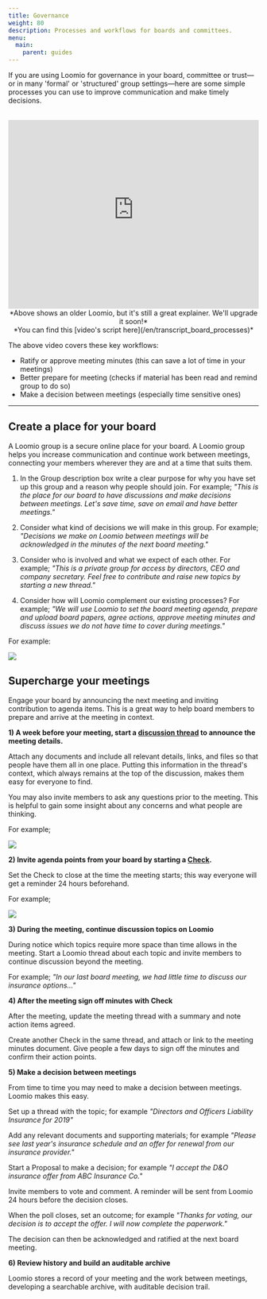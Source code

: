 ```yaml
---
title: Governance
weight: 80
description: Processes and workflows for boards and committees.
menu:
  main:
    parent: guides
---
```


If you are using Loomio for governance in your board, committee or trust—or in many 'formal' or 'structured' group settings—here are some simple processes you can use to improve communication and make timely decisions.

<br>

<iframe width="100%" height="380px" src="https://www.youtube-nocookie.com/embed/FITqrhLuh8I?rel=0" frameborder="0" allowfullscreen></iframe>
<center>*Above shows an older Loomio, but it's still a great explainer. We'll upgrade it soon!*<br />*You can find this [video's script here](/en/transcript_board_processes)*</center>

The above video covers these key workflows:

- Ratify or approve meeting minutes (this can save a lot of time in your meetings)
- Better prepare for meeting (checks if material has been read and remind group to do so)
- Make a decision between meetings (especially time sensitive ones)

---

## Create a place for your board

A Loomio group is a secure online place for your board. A Loomio group helps you increase communication and continue work between meetings, connecting your members wherever they are and at a time that suits them.


1) In the Group description box write a clear purpose for why you have set up this group and a reason why people should join.
For example; *"This is the place for our board to have discussions and make decisions between meetings. Let's save time, save on email and have better meetings."*

2) Consider what kind of decisions we will make in this group.
For example; _"Decisions we make on Loomio between meetings will be acknowledged in the minutes of the next board meeting."_

3) Consider who is involved and what we expect of each other.
For example; _"This is a private group for access by directors, CEO and company secretary. Feel free to contribute and raise new topics by starting a new thread."_

4) Consider how will Loomio complement our existing processes?
For example; _"We will use Loomio to set the board meeting agenda, prepare and upload board papers, agree actions, approve meeting minutes and discuss issues we do not have time to cover during meetings."_

For example:

![](../gov_guide1.png)

## Supercharge your meetings

Engage your board by announcing the next meeting and inviting contribution to agenda items.  This is a great way to help board members to prepare and arrive at the meeting in context.

**1) A week before your meeting, start a [discussion thread](/en/user_manual/discussion_threads/starting_threads/) to announce the meeting details.**

Attach any documents and include all relevant details, links, and files so that people have them all in one place. Putting this information in the thread's context, which always remains at the top of the discussion, makes them easy for everyone to find.

You may also invite members to ask any questions prior to the meeting.  This is helpful to gain some insight about any concerns and what people are thinking.

For example;

![](../gov_guide2.png)

**2) Invite agenda points from your board by starting a [Check](/en/user_manual/polls/proposal_types/#check).**

Set the Check to close at the time the meeting starts; this way everyone will get a reminder 24 hours beforehand.

For example;

![](../gov_guide3.png)

**3) During the meeting, continue discussion topics on Loomio**

During notice which topics require more space than time allows in the meeting.  Start a Loomio thread about each topic and invite members to continue discussion beyond the meeting.

For example; _"In our last board meeting, we had little time to discuss our insurance options…"_

**4) After the meeting sign off minutes with Check**

After the meeting, update the meeting thread with a summary and note action items agreed.

Create another Check in the same thread, and attach or link to the meeting minutes document. Give people a few days to sign off the minutes and confirm their action points.

**5) Make a decision between meetings**

From time to time you may need to make a decision between meetings.  Loomio makes this easy.

Set up a thread with the topic; for example _"Directors and Officers Liability Insurance for 2019"_

Add any relevant documents and supporting materials; for example _"Please see last year's insurance schedule and an offer for renewal from our insurance provider."_  

Start a Proposal to make a decision; for example _"I accept the D&O insurance offer from ABC Insurance Co."_

Invite members to vote and comment.  A reminder will be sent from Loomio 24 hours before the decision closes.

When the poll closes, set an outcome; for example _"Thanks for voting, our decision is to accept the offer. I will now complete the paperwork."_

The decision can then be acknowledged and ratified at the next board meeting.

**6) Review history and build an auditable archive**

Loomio stores a record of your meeting and the work between meetings, developing a searchable archive, with auditable decision trail.
